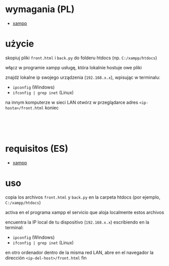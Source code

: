 # wymagania (PL)
- [xampp](https://www.apachefriends.org/)
  

# użycie

skopiuj pliki `front.html` i `back.py` do folderu htdocs (np. `C:/xampp/htdocs`)

włącz w programie xampp usługę, która lokalnie hostuje owe pliki

znajdź lokalne ip swojego urządzenia (`192.168.x.x`), wpisując w terminalu:
- `ipconfig` (Windows)
- `ifconfig | grep inet` (Linux)

na innym komputerze w sieci LAN otwórz w przeglądarce adres `<ip-hosta>/front.html`
koniec

</br></br></br>

# requisitos (ES)
- [xampp](https://www.apachefriends.org/)

# uso

copia los archivos `front.html` y `back.py` en la carpeta htdocs (por ejemplo, `C:/xampp/htdocs`)

activa en el programa xampp el servicio que aloja localmente estos archivos

encuentra la IP local de tu dispositivo (`192.168.x.x`) escribiendo en la terminal:
- `ipconfig` (Windows)
- `ifconfig | grep inet` (Linux)

en otro ordenador dentro de la misma red LAN, abre en el navegador la dirección `<ip-del-host>/front.html`
fin
